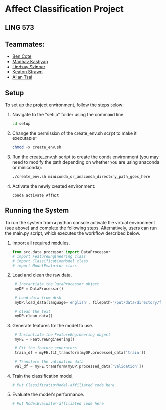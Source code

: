 # Affect Classification Project 
## LING 573
## Teammates:
* [Ben Cote](https://github.com/bpcot23)
* [Madhav Kashyap](https://github.com/madhavmk)
* [Lindsay Skinner](https://github.com/skinnel)
* [Keaton Strawn](https://github.com/keatonstrawn)
* [Allan Tsai](https://github.com/chooshiba )

## Setup

To set up the project environment, follow the steps below:

1. Navigate to the "setup" folder using the command line:

   ```bash
   cd setup
   ```
2. Change the permission of the create_env.sh script to make it executable"
   
   ```bash
   chmod +x create_env.sh
   ```
4. Run the create_env.sh script to create the conda environment (you may need to modify the path depending on whether you are using anaconda or miniconda):
   
   ```bash
   ./create_env.sh miniconda_or_anaconda_directory_path_goes_here
   ```
6. Activate the newly created environment:
   
   ```bash
   conda activate Affect
   ```
   
## Running the System

To run the system from a python console activate the virtual environment (see above) and complete the following steps. 
Alternatively, users can run the main.py script, which executes the workflow described below.

1. Import all required modules.

   ```python
   from src.data_processor import DataProcessor
   # import FeatureEngineering class
   # import ClassificationModel class
   # import ModelEvaluator class
   ```

2. Load and clean the raw data.

   ```python
    # Instantiate the DataProcessor object
    myDP = DataProcessor()

    # Load data from disk
    myDP.load_data(language='english', filepath='/put/data/directory/filepath/here')

    # Clean the text
    myDP.clean_data()
   ```

3. Generate features for the model to use.

   ```python
    # Instantiate the FeatureEngineering object
    myFE = FeatureEngineering()

    # Fit the feature generators
    train_df = myFE.fit_transform(myDP.processed_data['train'])

    # Transform the validation data
    val_df = myFE.transform(myDP.processed_data['validation'])
   ```

4. Train the classification model.

   ```python
   # Put ClassificationModel-affiliated code here
   ```

5. Evaluate the model's performance.

   ```python
   # Put ModelEvaluator-affiliated code here
   ```